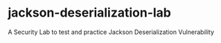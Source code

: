 # jackson-deserialization-lab
A Security Lab to test and practice Jackson Deserialization Vulnerability 

